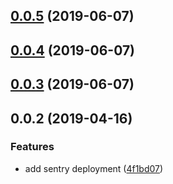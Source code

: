 ## [0.0.5](https://github.com/doomsower/whitewater/compare/@whitewater-guide/sentry@0.0.3...@whitewater-guide/sentry@0.0.5) (2019-06-07)

## [0.0.4](https://github.com/doomsower/whitewater/compare/@whitewater-guide/sentry@0.0.3...@whitewater-guide/sentry@0.0.4) (2019-06-07)

## [0.0.3](https://github.com/doomsower/whitewater/compare/@whitewater-guide/sentry@0.0.2...@whitewater-guide/sentry@0.0.3) (2019-06-07)

## 0.0.2 (2019-04-16)

### Features

- add sentry deployment ([4f1bd07](https://github.com/doomsower/whitewater/commit/4f1bd07))
